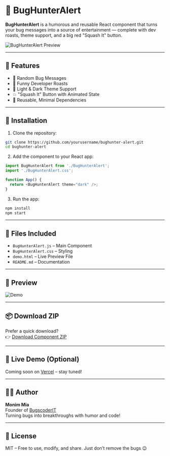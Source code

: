 
# 🐞 BugHunterAlert

**BugHunterAlert** is a humorous and reusable React component that turns your bug messages into a source of entertainment — complete with dev roasts, theme support, and a big red "Squash It" button.

![BugHunterAlert Preview](https://your-image-link.com/banner.png)

---

## 🚀 Features

- 🐞 Random Bug Messages
- 💬 Funny Developer Roasts
- 🎨 Light & Dark Theme Support
- 💥 "Squash It" Button with Animated State
- 🧩 Reusable, Minimal Dependencies

---

## 🔧 Installation

1. Clone the repository:

```bash
git clone https://github.com/yourusername/bughunter-alert.git
cd bughunter-alert
```

2. Add the component to your React app:

```js
import BugHunterAlert from './BugHunterAlert';
import './BugHunterAlert.css';

function App() {
  return <BugHunterAlert theme="dark" />;
}
```

3. Run the app:

```bash
npm install
npm start
```

---

## 📁 Files Included

- `BugHunterAlert.js` – Main Component
- `BugHunterAlert.css` – Styling
- `demo.html` – Live Preview File
- `README.md` – Documentation

---

## 📸 Preview

![Demo](https://your-image-link.com/demo.png)

---

## 📦 Download ZIP

Prefer a quick download?  
👉 [Download Component ZIP](https://your-download-link.com/BugHunterAlert.zip)

---

## 🔗 Live Demo (Optional)

Coming soon on [Vercel](https://vercel.com) – stay tuned!

---

## 👨‍💻 Author

**Monim Mia**  
Founder of [BugscoderIT](https://bugscoderit.blogspot.com)  
Turning bugs into breakthroughs with humor and code!

---

## 🪪 License

MIT – Free to use, modify, and share. Just don’t remove the bugs 😉
